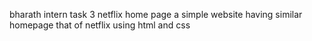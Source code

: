 bharath intern task 3 netflix home page
a simple website having similar homepage that of netflix using html and css
